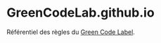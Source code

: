 # GreenCodeLab.github.io

Référentiel des règles du [Green Code Label](https://www.greencode-label.org/).
